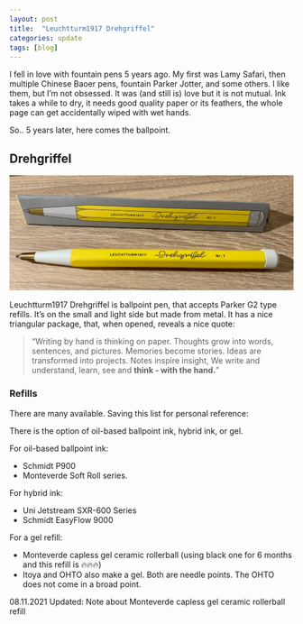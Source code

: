 ```yaml
---
layout: post
title:  "Leuchtturm1917 Drehgriffel"
categories: update
tags: [blog]
---
```


I fell in love with fountain pens 5 years ago. My first was Lamy Safari, then multiple Chinese Baoer pens, fountain Parker Jotter, and some others. I like them, but I’m not obsessed. It was (and still is) love but it is not mutual. Ink takes a while to dry, it needs good quality paper or its feathers, the whole page can get accidentally wiped with wet hands.

So.. 5 years later, here comes the ballpoint.

## Drehgriffel

![Leuchtturm1917 Drehgriffel Nr.1 Lemon](/assets/20210518_drehgriffel.jpg)

Leuchtturm1917 Drehgriffel is ballpoint pen, that accepts Parker G2 type refills. It’s on the small and light side but made from metal. It has a nice triangular package, that, when opened, reveals a nice quote:

> “Writing by hand is thinking on paper. Thoughts grow into words, sentences, and pictures. Memories become stories. Ideas are transformed into projects. Notes inspire insight, We write and understand, learn, see and **think - with the hand.**”

### Refills
There are many available. Saving this list for personal reference:

There is the option of oil-based ballpoint ink, hybrid ink, or gel.

For oil-based ballpoint ink:
* Schmidt P900
* Monteverde Soft Roll series.

For hybrid ink:
* Uni Jetstream SXR-600 Series
* Schmidt EasyFlow 9000

For a gel refill:
* Monteverde capless gel ceramic rollerball (using black one for 6 months and this refill is 🔥🔥🔥)
* Itoya and OHTO also make a gel. Both are needle points. The OHTO does not come in a broad point.

08.11.2021 Updated: Note about Monteverde capless gel ceramic rollerball refill
